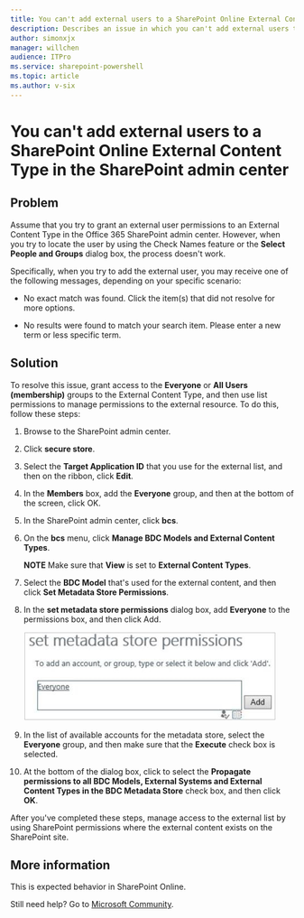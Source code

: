```yaml
---
title: You can't add external users to a SharePoint Online External Content Type in the SharePoint admin center
description: Describes an issue in which you can't add external users to a SharePoint Online External Content Type in the SharePoint admin center.
author: simonxjx
manager: willchen
audience: ITPro
ms.service: sharepoint-powershell
ms.topic: article
ms.author: v-six
---
```


# You can't add external users to a SharePoint Online External Content Type in the SharePoint admin center

## Problem

Assume that you try to grant an external user permissions to an External Content Type in the Office 365 SharePoint admin center. However, when you try to locate the user by using the Check Names feature or the **Select People and Groups** dialog box, the process doesn't work.

Specifically, when you try to add the external user, you may receive one of the following messages, depending on your specific scenario:

- No exact match was found. Click the item(s) that did not resolve for more options.

- No results were found to match your search item. Please enter a new term or less specific term.

## Solution

To resolve this issue, grant access to the **Everyone** or **All Users (membership)** groups to the External Content Type, and then use list permissions to manage permissions to the external resource. To do this, follow these steps:

1. Browse to the SharePoint admin center.

2. Click **secure store**.

3. Select the **Target Application ID** that you use for the external list, and then on the ribbon, click **Edit**.

4. In the **Members** box, add the **Everyone** group, and then at the bottom of the screen, click OK.

5. In the SharePoint admin center, click **bcs**.

6. On the **bcs** menu, click **Manage BDC Models and External Content Types**.

   **NOTE** Make sure that **View** is set to **External Content Types**.

7. Select the **BDC Model** that's used for the external content, and then click **Set Metadata Store Permissions**.

8. In the **set metadata store permissions** dialog box, add **Everyone** to the permissions box, and then click Add.

   ![set metadata store permissions](./media/cannot-add-external-users-to-a-sharepoint-online-external-content-type/set-metadata-store-permissions.jpg)

9. In the list of available accounts for the metadata store, select the **Everyone** group, and then make sure that the **Execute** check box is selected.

10. At the bottom of the dialog box, click to select the **Propagate permissions to all BDC Models, External Systems and External Content Types in the BDC Metadata Store** check box, and then click **OK**.

After you've completed these steps, manage access to the external list by using SharePoint permissions where the external content exists on the SharePoint site.

## More information

This is expected behavior in SharePoint Online.

Still need help? Go to [Microsoft Community](https://answers.microsoft.com/).
